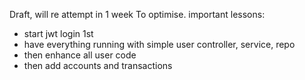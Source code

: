 Draft, will re attempt in 1 week
To optimise. important lessons:
- start jwt login 1st
- have everything running with simple user controller, service, repo
- then enhance all user code
- then add accounts and transactions
